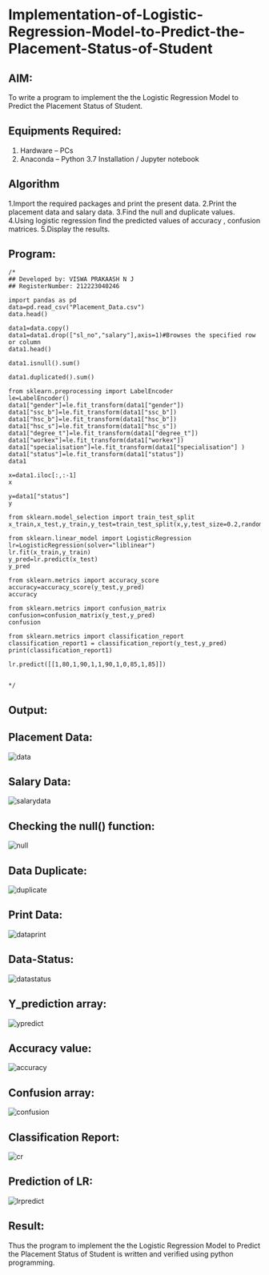 # Implementation-of-Logistic-Regression-Model-to-Predict-the-Placement-Status-of-Student

## AIM:
To write a program to implement the the Logistic Regression Model to Predict the Placement Status of Student.

## Equipments Required:
1. Hardware – PCs
2. Anaconda – Python 3.7 Installation / Jupyter notebook

## Algorithm
1.Import the required packages and print the present data.
2.Print the placement data and salary data.
3.Find the null and duplicate values.
4.Using logistic regression find the predicted values of accuracy , confusion matrices.
5.Display the results.

## Program:
```
/*
## Developed by: VISWA PRAKAASH N J
## RegisterNumber: 212223040246

import pandas as pd
data=pd.read_csv("Placement_Data.csv")
data.head()

data1=data.copy()
data1=data1.drop(["sl_no","salary"],axis=1)#Browses the specified row or column
data1.head()

data1.isnull().sum()

data1.duplicated().sum()

from sklearn.preprocessing import LabelEncoder
le=LabelEncoder()
data1["gender"]=le.fit_transform(data1["gender"])
data1["ssc_b"]=le.fit_transform(data1["ssc_b"])
data1["hsc_b"]=le.fit_transform(data1["hsc_b"])
data1["hsc_s"]=le.fit_transform(data1["hsc_s"])
data1["degree_t"]=le.fit_transform(data1["degree_t"])
data1["workex"]=le.fit_transform(data1["workex"])
data1["specialisation"]=le.fit_transform(data1["specialisation"] )     
data1["status"]=le.fit_transform(data1["status"])       
data1 

x=data1.iloc[:,:-1]
x

y=data1["status"]
y

from sklearn.model_selection import train_test_split
x_train,x_test,y_train,y_test=train_test_split(x,y,test_size=0.2,random_state=0)

from sklearn.linear_model import LogisticRegression
lr=LogisticRegression(solver="liblinear")
lr.fit(x_train,y_train)
y_pred=lr.predict(x_test)
y_pred

from sklearn.metrics import accuracy_score
accuracy=accuracy_score(y_test,y_pred)
accuracy

from sklearn.metrics import confusion_matrix
confusion=confusion_matrix(y_test,y_pred)
confusion

from sklearn.metrics import classification_report
classification_report1 = classification_report(y_test,y_pred)
print(classification_report1)

lr.predict([[1,80,1,90,1,1,90,1,0,85,1,85]])


*/
```

## Output:
## Placement Data:

![data](https://github.com/charumathiramesh/Implementation-of-Logistic-Regression-Model-to-Predict-the-Placement-Status-of-Student/assets/120204455/cba641d7-4b64-474a-9df3-f8047b4ddc21)

## Salary Data:

![salarydata](https://github.com/charumathiramesh/Implementation-of-Logistic-Regression-Model-to-Predict-the-Placement-Status-of-Student/assets/120204455/b69592e3-fb46-446d-87a4-60e8dabf45a1)

## Checking the null() function:


![null](https://github.com/charumathiramesh/Implementation-of-Logistic-Regression-Model-to-Predict-the-Placement-Status-of-Student/assets/120204455/196a08f0-0571-40f2-bfdf-b6e1d2b4fa8f)

## Data Duplicate:


![duplicate](https://github.com/charumathiramesh/Implementation-of-Logistic-Regression-Model-to-Predict-the-Placement-Status-of-Student/assets/120204455/3efb2a8c-6c60-4466-99b2-2c3c7b7a39b4)

## Print Data:

![dataprint](https://github.com/charumathiramesh/Implementation-of-Logistic-Regression-Model-to-Predict-the-Placement-Status-of-Student/assets/120204455/37d05f23-2187-49d2-a871-7dbf5d7baca9)


## Data-Status:

![datastatus](https://github.com/charumathiramesh/Implementation-of-Logistic-Regression-Model-to-Predict-the-Placement-Status-of-Student/assets/120204455/d0b24ebb-4d7a-4956-b6e5-b87f65ccbeeb)

## Y_prediction array:
![ypredict](https://github.com/charumathiramesh/Implementation-of-Logistic-Regression-Model-to-Predict-the-Placement-Status-of-Student/assets/120204455/81a5cd80-1fa0-48d8-a838-567b6e7a6676)

## Accuracy value:
![accuracy](https://github.com/charumathiramesh/Implementation-of-Logistic-Regression-Model-to-Predict-the-Placement-Status-of-Student/assets/120204455/1ca21819-8baa-4312-aae8-1b094fe75ea6)

## Confusion array:

![confusion](https://github.com/charumathiramesh/Implementation-of-Logistic-Regression-Model-to-Predict-the-Placement-Status-of-Student/assets/120204455/675efabe-006d-463a-b5f0-0cc4354ca37a)

## Classification Report:


![cr](https://github.com/charumathiramesh/Implementation-of-Logistic-Regression-Model-to-Predict-the-Placement-Status-of-Student/assets/120204455/be3ab929-d71c-492a-8adc-9a054cf08983)


## Prediction of LR:
![lrpredict](https://github.com/charumathiramesh/Implementation-of-Logistic-Regression-Model-to-Predict-the-Placement-Status-of-Student/assets/120204455/295b82c5-385c-4832-9d92-282a651946cb)




## Result:
Thus the program to implement the the Logistic Regression Model to Predict the Placement Status of Student is written and verified using python programming.
